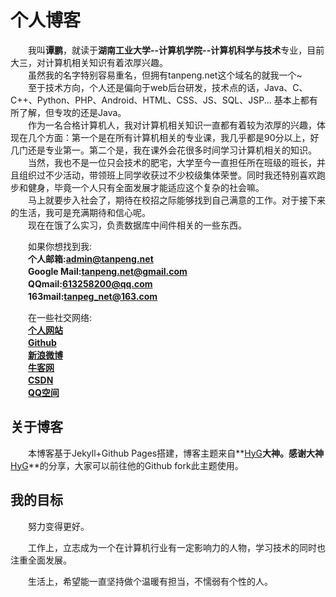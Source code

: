 # 个人博客
　　我叫**谭鹏**，就读于**湖南工业大学--计算机学院--计算机科学与技术**专业，目前大三，对计算机相关知识有着浓厚兴趣。  
　　虽然我的名字特别容易重名，但拥有tanpeng.net这个域名的就我一个~  
　　至于技术方向，个人还是偏向于web后台研发，技术点的话，Java、C、C++、Python、PHP、Android、HTML、CSS、JS、SQL、JSP... 基本上都有所了解，但专攻的还是Java。  
　　作为一名合格计算机人，我对计算机相关知识一直都有着较为浓厚的兴趣，体现在几个方面：第一个是在所有计算机相关的专业课，我几乎都是90分以上，好几门还是专业第一。第二个是，我在课外会花很多时间学习计算机相关的知识。  
　　当然，我也不是一位只会技术的肥宅，大学至今一直担任所在班级的班长，并且组织过不少活动，带领班上同学收获过不少校级集体荣誉。同时我还特别喜欢跑步和健身，毕竟一个人只有全面发展才能适应这个复杂的社会嘛。  
　　马上就要步入社会了，期待在校招之际能够找到自己满意的工作。对于接下来的生活，我可是充满期待和信心呢。   
　　现在在饿了么实习，负责数据库中间件相关的一些东西。  

　　如果你想找到我:<br>
　　**个人邮箱:<admin@tanpeng.net>**<br>
　　**Google Mail:<tanpeng.net@gmail.com>**<br>
　　**QQmail:<613258200@qq.com>**<br>
　　**163mail:<tanpeg_net@163.com>**<br>

　　在一些社交网络:<br>
　　**[个人网站](http://www.tanpeng.net)**<br>
　　**[Github](https://github.com/enterprising)**<br>
　　**[新浪微博](http://weibo.com/enterprising)**<br>
　　**[牛客网](https://www.nowcoder.com/profile/3111850)**<br>
　　**[CSDN](http://blog.csdn.net/qq_27687701)**<br>
　　**[QQ空间](https://user.qzone.qq.com/613258200)**<br>

## 关于博客

　　本博客基于Jekyll+Github Pages搭建，博客主题来自**[HyG](https://github.com/Gaohaoyang)**大神。感谢大神**[HyG](https://github.com/Gaohaoyang)**的分享，大家可以前往他的Github fork此主题使用。

## 我的目标
　　努力变得更好。

　　工作上，立志成为一个在计算机行业有一定影响力的人物，学习技术的同时也注重全面发展。  

　　生活上，希望能一直坚持做个温暖有担当，不懦弱有个性的人。